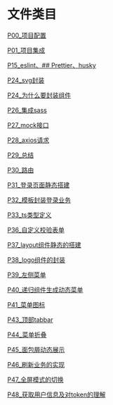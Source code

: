 # 文件类目
<a href='P00_项目配置.html'>P00_项目配置</a>

<a href='P01_项目集成.html'>P01_项目集成</a>

<a href='P15_eslint、##  Prettier、husky.html'>P15_eslint、##  Prettier、husky</a>

<a href='P24_svg封装.html'>P24_svg封装</a>

<a href='P24_为什么要封装组件.html'>P24_为什么要封装组件</a>

<a href='P26_集成sass.html'>P26_集成sass</a>

<a href='P27_mock接口.html'> P27_mock接口</a>

<a href='P28_axios请求.html'>P28_axios请求</a>

<a href='P29_总结.html'>P29_总结</a>

<a href='P30_路由.html'> P30_路由</a>

<a href='P31_登录页面静态搭建.html'>P31_登录页面静态搭建</a>

<a href='P32_模板封装登录业务.html'>P32_模板封装登录业务</a>

<a href='P33_ts类型定义.html'>P33_ts类型定义</a>

<a href='P36_自定义校验表单.html'>P36_自定义校验表单</a>

<a href='P37_layout组件静态的搭建.html'>P37_layout组件静态的搭建</a>

<a href='P38_logo组件的封装.html'> P38_logo组件的封装</a>

<a href='P39_左侧菜单.html'>P39_左侧菜单</a>

<a href='P40_递归组件生成动态菜单.html'>P40_递归组件生成动态菜单</a>

<a href='P41_菜单图标.html'>P41_菜单图标</a>

<a href='P43_顶部tabba.html'>P43_顶部tabbar</a>

<a href='P44_菜单折叠.html'>P44_菜单折叠</a>

<a href='P45_面包屑动态展示.html'>P45_面包屑动态展示</a>

<a href='P46_刷新业务的实现.html'>P46_刷新业务的实现</a>

<a href='P47_全屏模式的切换.html'>P47_全屏模式的切换</a>

<a href='P48_获取用户信息及对token的理解.html'>P48_获取用户信息及对token的理解</a>
